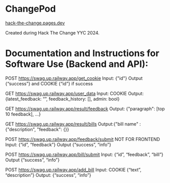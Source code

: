 # ChangePod
[hack-the-change.pages.dev](url)

Created during Hack The Change YYC 2024.

# Documentation and Instructions for Software Use (Backend and API):

POST https://swag.up.railway.app/get_cookie 
Input: {"id"}
Output {“success”} and COOKIE {“id”} if success

GET https://swag.up.railway.app/user_data 
Input: COOKIE
Output: {latest_feedback: “”, feedback_history: [], admin: bool}

GET https://swag.up.railway.app/result/feedback 
Output: {"paragraph": [top 10 feedback], ...}

GET https://swag.up.railway.app/result/bills
Output:{"bill name" : {"description", "feedback": {}}

POST https://swag.up.railway.app/feedback/submit NOT FOR FRONTEND
Input: {“id”, “feedback”}
Output {“success”, “info”}

POST https://swag.up.railway.app/bill/submit 
Input: {“id”, “feedback”, “bill”}
Output {“success”, “info”}

POST https://swag.up.railway.app/add_bill 
Input: COOKIE {“text”, “description”}
Output: {“success”, “info”}
